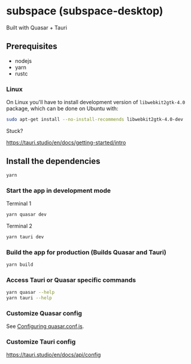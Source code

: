 # subspace (subspace-desktop)

Built with Quasar + Tauri

## Prerequisites

- nodejs
- yarn
- rustc

### Linux

On Linux you'll have to install development version of `libwebkit2gtk-4.0` package, which can be done on Ubuntu with:
```bash
sudo apt-get install --no-install-recommends libwebkit2gtk-4.0-dev
```

Stuck?

https://tauri.studio/en/docs/getting-started/intro

## Install the dependencies

```bash
yarn
```

### Start the app in development mode

Terminal 1

```bash
yarn quasar dev
```

Terminal 2

```bash
yarn tauri dev
```

### Build the app for production (Builds Quasar and Tauri)

```bash
yarn build
```

### Access Tauri or Quasar specific commands

```bash
yarn quasar --help
yarn tauri --help
```

### Customize Quasar config
See [Configuring quasar.conf.js](https://v2.quasar.dev/quasar-cli/quasar-conf-js).

### Customize Tauri config
https://tauri.studio/en/docs/api/config
